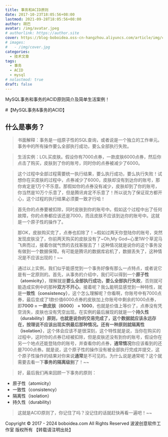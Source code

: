 ```yaml
---
title: 事务和ACID原则
date: 2017-10-23T18:05:56+08:00
lastmod: 2021-09-28T18:05:56+08:00
author: 胡巴
avatar: /img/avatar.jpeg
# authorlink: https://author.site
cover: https://blog-boboidea.oss-cn-hangzhou.aliyuncs.com/article/img/cover.jpg
# images:
#   - /img/cover.jpg
categories:
  - 技术文章
tags:
  - 事务
  - ACID
  - mysql
# nolastmod: true
draft: false
---
```


MySQL事务和事务的ACID原则简介及简单生活案例！

<!--more-->

#【MySQL事务&事务的ACID】
## 什么是事务？
> 书面解释：事务是一组原子性的SQL查询，或者说是一个独立的工作单元。事务中的所有操作要么全部执行成功，要么全部执行失败。

> 生活实例：LOL买皮肤。假设你有7000点券，一款皮肤6000点券，然后你点击了购买，皮肤到了你的账号，同时你的点券被减少了6000。

> 这个过程中全部过程需要统一执行结果，要么执行成功，要么执行失败！试想你在买皮肤的过程中，点券减少了6000，皮肤却没有到达你的账号，那你肯定是1万个不乐意。那假如你的点券没有减少，皮肤却到了你的账号，你当然是10万个乐意了，但是腾讯肯定不乐意了！所以说为了保证双方都开心，这个过程的执行结果必须要一致才行哈！

> 首先你的点券要被扣除，同时皮肤到你的账号中。假如这个过程中出了任何故障，你的点券都应该还是7000，而且皮肤不应该到达你的账号中。这就是一个原子性的操作了。

> 那OK，皮肤购买完了，点券也扣除了！~假如过两天你登陆你的账号，突然发现皮肤没了，你前两天购买的皮肤没有了~Oh,My God~心里1W个草泥马飞奔而过，接着你就气愤的去找客服去了！这种情况就是说你的这个事务没有做到一个数据保障。有可能是腾讯的数据库宕机了，数据丢失了，这种情况是不应该出现的！~~

> 通过以上实例，我们似乎能感觉到一个事务好像有那么一点特点，或者说它是有一定原则的。首先，从事务的介绍中，我们可以得到一个**原子性（atomicity）**，理解就是**要么全部执行成功，要么全部执行失败**，否则就可能造成实例中的那种**双方不开心**。接着呢？我么能明显感觉到一种特性，就是**一致性（consistency）**，这个怎么理解呢？你看啊，你账号中有7000点券，最后变成了1款价值6000点券的皮肤加上你账号中剩余的1000点券，即**7000 = 一款皮肤（6000） + 1000**，也就是价值上等价了，点券没有凭空消失，皮肤也没有凭空出现。在实例的最后展现的就是一个**持久性（durability）**原则，也就是说你的交易完成了，这个数据就应该永远存在，按理说不应该出现实例最后那种情况。还有一种原则就**隔离性（isolation）**，这个体会应该不是很深刻，这个特性就是说，当你在购买的过程中，这时你的点券已经被扣除，但是皮肤还没有到你的账号，假设你在另一个地点还能登陆你的账号，并查看你的点券，**通常情况**你应该看到的还是7000点券。就是说，这个原子性的操作没有被全部执行完成并提交，这个原子性操作的结果对你来说**通常**是不可见的。为什么说是通常呢？这个就需要去看一下**事务的隔离级别**了！~~

> 好，最后我们再来回顾一下事务的原则：
- 原子性（atomicity）
- 一致性（consistency）
- 隔离性（isolation）
- 持久性（durability）

> 这就是ACID原则了，你记住了吗？没记住的话就赶快再看一遍吧！~~

<!--declare-declare-->

Copyright &copy; 2017 - 2024 boboidea.com All Rights Reserved 波波创意软件工作室 版权所有 【转载请注明出处】
